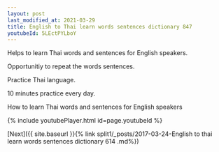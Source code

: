 ```yaml
---
layout: post
last_modified_at: 2021-03-29
title: English to Thai learn words sentences dictionary 847 
youtubeId: 5LEctPYLboY
---
```

 
 
Helps to learn Thai words and sentences for English speakers.

Opportunitiy to repeat the words sentences. 

Practice Thai language. 
 
10 minutes practice every day. 
 
How to learn Thai words and sentences for English speakers 
 
{% include youtubePlayer.html id=page.youtubeId %}
 
 
[Next]({{ site.baseurl }}{% link  split1/_posts/2017-03-24-English to thai learn words sentences dictionary 614 .md%})
 
